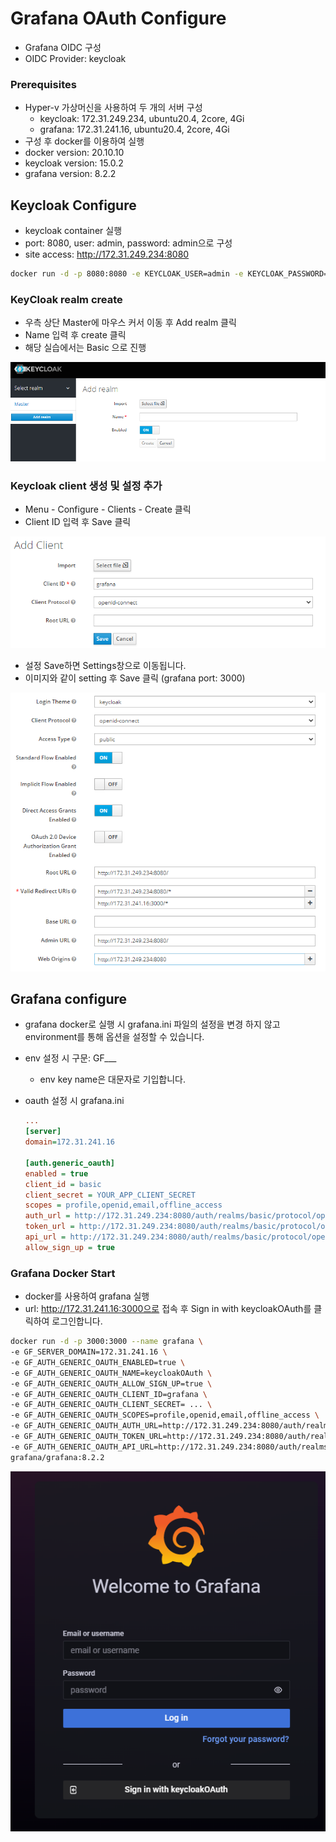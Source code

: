 # Grafana OAuth Configure

- Grafana OIDC 구성
- OIDC Provider: keycloak

### Prerequisites

- Hyper-v 가상머신을 사용하여 두 개의 서버 구성
  - keycloak: 172.31.249.234, ubuntu20.4, 2core, 4Gi
  - grafana: 172.31.241.16, ubuntu20.4, 2core, 4Gi
- 구성 후 docker를 이용하여 실행
- docker version: 20.10.10
- keycloak version: 15.0.2
- grafana version: 8.2.2

## Keycloak Configure

- keycloak container 실행
- port: 8080, user: admin, password: admin으로 구성
- site access: http://172.31.249.234:8080

```bash
docker run -d -p 8080:8080 -e KEYCLOAK_USER=admin -e KEYCLOAK_PASSWORD=admin --name keycloak quay.io/keycloak/keycloak:15.0.2
```

### KeyCloak realm create

- 우측 상단 Master에 마우스 커서 이동 후 Add realm 클릭
- Name 입력 후 create 클릭
- 해당 실습에서는 Basic 으로 진행

![image-realm](./img/realm.png)

### Keycloak client 생성 및 설정 추가

- Menu - Configure - Clients - Create 클릭
- Client ID 입력 후 Save 클릭

![image-client-create](./img/client_save.png)

- 설정 Save하면 Settings창으로 이동됩니다.
- 이미지와 같이 setting 후 Save 클릭 (grafana port: 3000)

![image-client-setting](./img/client_setting.png)

## Grafana configure

- grafana docker로 실행 시 grafana.ini 파일의 설정을 변경 하지 않고 environment를 통해 옵션을 설정할 수 있습니다.

- env 설정 시 구문: GF_<sectionName>__<KeyName>

  - env key name은 대문자로 기입합니다.

- oauth 설정 시 grafana.ini

  ```ini
  ...
  [server]
  domain=172.31.241.16
  
  [auth.generic_oauth]
  enabled = true
  client_id = basic
  client_secret = YOUR_APP_CLIENT_SECRET
  scopes = profile,openid,email,offline_access
  auth_url = http://172.31.249.234:8080/auth/realms/basic/protocol/openid-connect/auth
  token_url = http://172.31.249.234:8080/auth/realms/basic/protocol/openid-connect/token
  api_url = http://172.31.249.234:8080/auth/realms/basic/protocol/openid-connect/userinfo
  allow_sign_up = true
  ```

### Grafana Docker Start

- docker를 사용하여 grafana 실행
- url: http://172.31.241.16:3000으로 접속 후 Sign in with keycloakOAuth를 클릭하여 로그인합니다.

```bash
docker run -d -p 3000:3000 --name grafana \
-e GF_SERVER_DOMAIN=172.31.241.16 \
-e GF_AUTH_GENERIC_OAUTH_ENABLED=true \
-e GF_AUTH_GENERIC_OAUTH_NAME=keycloakOAuth \
-e GF_AUTH_GENERIC_OAUTH_ALLOW_SIGN_UP=true \
-e GF_AUTH_GENERIC_OAUTH_CLIENT_ID=grafana \
-e GF_AUTH_GENERIC_OAUTH_CLIENT_SECRET= ... \
-e GF_AUTH_GENERIC_OAUTH_SCOPES=profile,openid,email,offline_access \
-e GF_AUTH_GENERIC_OAUTH_AUTH_URL=http://172.31.249.234:8080/auth/realms/basic/protocol/openid-connect/auth \
-e GF_AUTH_GENERIC_OAUTH_TOKEN_URL=http://172.31.249.234:8080/auth/realms/basic/protocol/openid-connect/token \
-e GF_AUTH_GENERIC_OAUTH_API_URL=http://172.31.249.234:8080/auth/realms/basic/protocol/openid-connect/userinfo \
grafana/grafana:8.2.2
```

![image-grafana](./img/grafana_login.png)